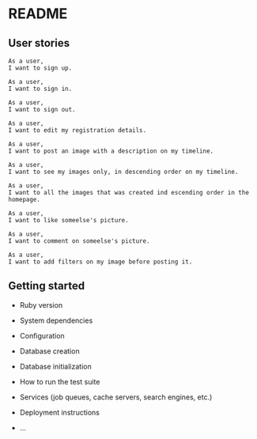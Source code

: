 # README

## User stories

```
As a user,
I want to sign up.
```

```
As a user,
I want to sign in.
```

```
As a user,
I want to sign out.
```

```
As a user,
I want to edit my registration details.
```

```
As a user,
I want to post an image with a description on my timeline.
```

```
As a user,
I want to see my images only, in descending order on my timeline.
```

```
As a user,
I want to all the images that was created ind escending order in the homepage.
```

```
As a user,
I want to like someelse's picture.
```

```
As a user,
I want to comment on someelse's picture.
```

```
As a user,
I want to add filters on my image before posting it.
```

## Getting started

* Ruby version

* System dependencies

* Configuration

* Database creation

* Database initialization

* How to run the test suite

* Services (job queues, cache servers, search engines, etc.)

* Deployment instructions

* ...
